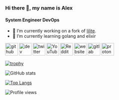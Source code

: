 ### Hi there 👋, my name is Alex
#### System Engineer DevOps

- 🔭 I’m currently working on a fork of [lilite](https://www.lilite.co/). 
- 🌱 I’m currently learning golang and elixir 

[<img src='https://cdn.jsdelivr.net/npm/simple-icons@3.0.1/icons/github.svg' alt='github' height='40'>](https://github.com/flowalex-tech)  [<img src='https://cdn.jsdelivr.net/npm/simple-icons@3.0.1/icons/dev-dot-to.svg' alt='dev' height='40'>](https://dev.to/flowalextech)  [<img src='https://cdn.jsdelivr.net/npm/simple-icons@3.0.1/icons/twitter.svg' alt='twitter' height='40'>](https://twitter.com/AlexanderPWolf)  [<img src='https://cdn.jsdelivr.net/npm/simple-icons@3.0.1/icons/youtube.svg' alt='YouTube' height='40'>](https://www.youtube.com/channel/https://www.youtube.com/channel/UCzwTQBGzBH-2si_cMtPhFGw)  [<img src='https://cdn.jsdelivr.net/npm/simple-icons@3.0.1/icons/reddit.svg' alt='Reddit' height='40'>](https://www.reddit.com/user/flowalex999)  [<img src='https://cdn.jsdelivr.net/npm/simple-icons@3.0.1/icons/icloud.svg' alt='website' height='40'>](https://alexanderwolf.io)  [<img src='https://cdn.jsdelivr.net/npm/simple-icons@3.0.1/icons/gitlab.svg' alt='gitlab' height='40'>](https://gitlab.com/flowalex)  [<img src='https://cdn.jsdelivr.net/npm/simple-icons@3.0.1/icons/protonmail.svg' alt='protonmail' height='40'>](mailto:social@flowalex.tech)  

[![trophy](https://github-profile-trophy.vercel.app/?username=flowalex-tech)](https://github.com/ryo-ma/github-profile-trophy)

![GitHub stats](https://github-readme-stats.vercel.app/api?username=flowalex-tech&show_icons=true)  

[![Top Langs](https://github-readme-stats.vercel.app/api/top-langs/?username=flowalex-tech)](https://github.com/anuraghazra/github-readme-stats)

![Profile views](https://gpvc.arturio.dev/flowalex-tech)  

<!--
**flowalex-tech/flowalex-tech** is a ✨ _special_ ✨ repository because its `README.md` (this file) appears on your GitHub profile.

Here are some ideas to get you started:

- 🔭 I’m currently working on ...
- 🌱 I’m currently learning ...
- 👯 I’m looking to collaborate on ...
- 🤔 I’m looking for help with ...
- 💬 Ask me about ...
- 📫 How to reach me: ...
- 😄 Pronouns: ...
- ⚡ Fun fact: ...
-->
